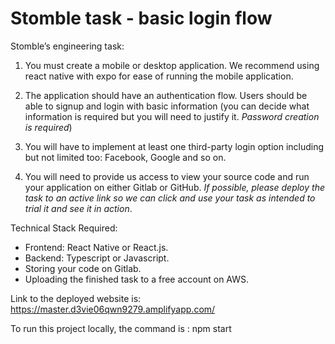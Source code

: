 # Stomble task - basic login flow

Stomble’s engineering task:

1. You must create a mobile or desktop application. We recommend using react native with expo for ease of running the mobile application.

2. The application should have an authentication flow. Users should be able to signup and login with basic information (you can decide what information is required but you will need to justify it. _Password creation is required_)

3. You will have to implement at least one third-party login option including but not limited too: Facebook, Google and so on.

4. You will need to provide us access to view your source code and run your application on either Gitlab or GitHub. _If possible, please deploy the task to an active link so we can click and use your task as intended to trial it and see it in action_.

Technical Stack Required:

- Frontend: React Native or React.js.
- Backend: Typescript or Javascript.
- Storing your code on Gitlab.
- Uploading the finished task to a free account on AWS.

Link to the deployed website is: https://master.d3vie06qwn9279.amplifyapp.com/

To run this project locally, the command is : npm start
